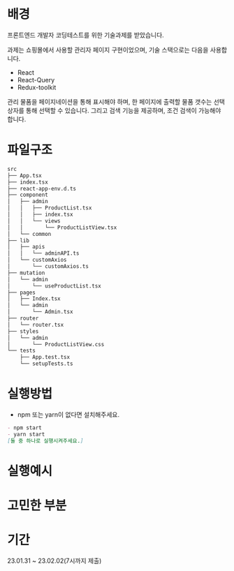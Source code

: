 # 배경

프론트엔드 개발자 코딩테스트를 위한 기술과제를 받았습니다.

과제는 쇼핑몰에서 사용할 관리자 페이지 구현이었으며, 기술 스택으로는 다음을 사용합니다. 

- React
- React-Query
- Redux-toolkit

관리 물품을 페이지네이션을 통해 표시해야 하며, 한 페이지에 출력할 물품 갯수는 선택상자를 통해 선택할 수 있습니다. 그리고 검색 기능을 제공하며, 조건 검색이 가능해야 합니다.

# 파일구조

```markdown
src
├── App.tsx
├── index.tsx
├── react-app-env.d.ts
├── component
│   ├── admin
│   │   ├── ProductList.tsx
│   │   ├── index.tsx
│   │   └── views
│   │       └── ProductListView.tsx
│   └── common
├── lib
│   ├── apis
│   │   └── adminAPI.ts
│   └── customAxios
│       └── customAxios.ts
├── mutation
│   └── admin
│       └── useProductList.tsx
├── pages
│   ├── Index.tsx
│   └── admin
│       └── Admin.tsx
├── router
│   └── router.tsx
├── styles
│   └── admin
│       └── ProductListView.css
└── tests
    ├── App.test.tsx
    └── setupTests.ts
```

# 실행방법

- npm 또는 yarn이 없다면 설치해주세요.

```markdown
- npm start
- yarn start
[둘 중 하나로 실행시켜주세요.]
```

# 실행예시

# 고민한 부분

# 기간

23.01.31 ~ 23.02.02(7시까지 제출)